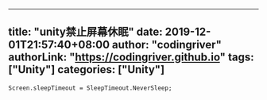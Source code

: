 ﻿
---
title: "unity禁止屏幕休眠"
date: 2019-12-01T21:57:40+08:00
author: "codingriver"
authorLink: "https://codingriver.github.io"
 tags: ["Unity"]
categories: ["Unity"]
---

<!--more-->


```
Screen.sleepTimeout = SleepTimeout.NeverSleep;
```
